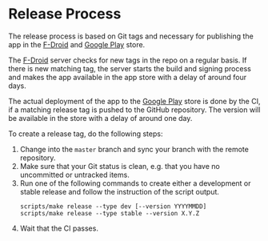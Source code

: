 # Release Process

The release process is based on Git tags and necessary for publishing
the app in the [F-Droid] and [Google Play] store.

The [F-Droid] server checks for new tags in the repo on a regular
basis. If there is new matching tag, the server starts the build and
signing process and makes the app available in the app store with a
delay of around four days.

The actual deployment of the app to the [Google Play] store is done by
the CI, if a matching release tag is pushed to the GitHub repository.
The version will be available in the store with a delay of around one
day.

To create a release tag, do the following steps:

1. Change into the `master` branch and sync your branch with the
   remote repository.
2. Make sure that your Git status is clean, e.g. that you have no
   uncommitted or untracked items.
3. Run one of the following commands to create either a development or
   stable release and follow the instruction of the script output.
   ```shell
   scripts/make release --type dev [--version YYYYMMDD]
   scripts/make release --type stable --version X.Y.Z
   ```
4. Wait that the CI passes.

[F-Droid]: https://f-droid.org
[Google Play]: https://play.google.com
